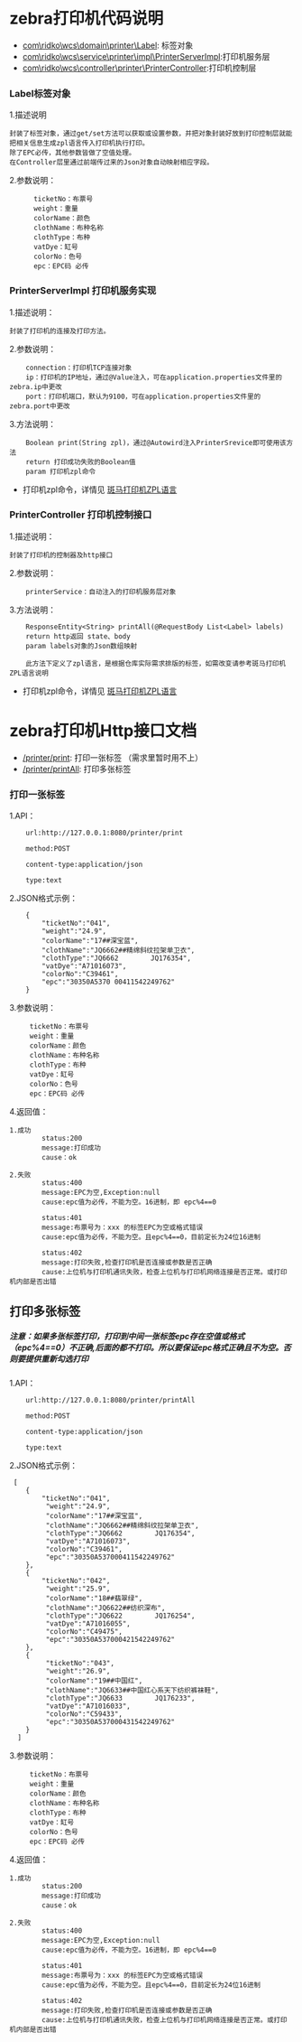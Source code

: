 # zebra打印机代码说明
 + [com\ridko\wcs\domain\printer\Label](Label): 标签对象
 + [com\ridko\wcs\service\printer\impl\PrinterServerImpl](PrinterService):打印机服务层
 + [com\ridko\wcs\controller\printer\PrinterController](PrinterController):打印机控制层
 
### Label标签对象
 
1.描述说明
        
    封装了标签对象，通过get/set方法可以获取或设置参数，并把对象封装好放到打印控制层就能把相关信息生成zpl语言传入打印机执行打印。
    除了EPC必传，其他参数皆做了空值处理。
    在Controller层里通过前端传过来的Json对象自动映射相应字段。

2.参数说明：
 
          ticketNo：布票号
          weight：重量
          colorName：颜色
          clothName：布种名称
          clothType：布种
          vatDye：缸号
          colorNo：色号
          epc：EPC码 必传
 
### PrinterServerImpl 打印机服务实现

1.描述说明：

    封装了打印机的连接及打印方法。
    
2.参数说明：
     
        connection：打印机TCP连接对象
        ip：打印机的IP地址，通过@Value注入，可在application.properties文件里的zebra.ip中更改
        port：打印机端口，默认为9100，可在application.properties文件里的zebra.port中更改
    
3.方法说明：
        
        Boolean print(String zpl)，通过@Autowird注入PrinterSrevice即可使用该方法
        return 打印成功失败的Boolean值
        param 打印机zpl命令
        
   - 打印机zpl命令，详情见 [斑马打印机ZPL语言](https://www.zebra.com/us/en/support-downloads/knowledge-articles/zpl-command-information-and-details.html)
        
              
### PrinterController 打印机控制接口



1.描述说明：

    封装了打印机的控制器及http接口
    
2.参数说明：
     
        printerService：自动注入的打印机服务层对象
    
3.方法说明：
        
        ResponseEntity<String> printAll(@RequestBody List<Label> labels)
        return http返回 state、body
        param labels对象的Json数组映射
        
        此方法下定义了zpl语言，是根据仓库实际需求排版的标签，如需改变请参考斑马打印机ZPL语言说明        
    
   - 打印机zpl命令，详情见 [斑马打印机ZPL语言](https://www.zebra.com/us/en/support-downloads/knowledge-articles/zpl-command-information-and-details.html)




# zebra打印机Http接口文档

 + [/printer/print](print): 打印一张标签 （需求里暂时用不上）
 + [/printer/printAll](printAll): 打印多张标签
 
 ### 打印一张标签
 1.API：
    
        url:http://127.0.0.1:8080/printer/print
    
        method:POST
    
        content-type:application/json
    
        type:text
 
 
 2.JSON格式示例：
    
    
        {
            "ticketNo":"041",
            "weight":"24.9",
            "colorName":"17##深宝蓝",
            "clothName":"JQ6662##精绵斜纹拉架单卫衣",
            "clothType":"JQ6662        JQ176354",
            "vatDye":"A71016073",
            "colorNo":"C39461",
            "epc":"30350A5370 00411542249762"
        }
        
        
 3.参数说明：
  
  
         ticketNo：布票号
         weight：重量
         colorName：颜色
         clothName：布种名称
         clothType：布种
         vatDye：缸号
         colorNo：色号
         epc：EPC码 必传
        
  
 4.返回值：
 
    1.成功
            status:200
            message:打印成功
            cause：ok
          
    2.失败
            status:400
            message:EPC为空,Exception:null
            cause:epc值为必传，不能为空。16进制，即 epc%4==0 
            
            status:401
            message:布票号为：xxx 的标签EPC为空或格式错误
            cause:epc值为必传，不能为空。且epc%4==0，目前定长为24位16进制
            
            status:402
            message:打印失败,检查打印机是否连接或参数是否正确
            cause:上位机与打印机通讯失败，检查上位机与打印机网络连接是否正常。或打印机内部是否出错
            
            
            
            
 ## 打印多张标签
 
 ##### 注意：如果多张标签打印，打印到中间一张标签epc存在空值或格式（epc%4==0）不正确,后面的都不打印。所以要保证epc格式正确且不为空。否则要提供重新勾选打印
 
 1.API：
 
    
        url:http://127.0.0.1:8080/printer/printAll
    
        method:POST
    
        content-type:application/json
    
        type:text
        
 
 2.JSON格式示例：
    
    
     [
        {
            "ticketNo":"041",
             "weight":"24.9",
             "colorName":"17##深宝蓝",
             "clothName":"JQ6662##精绵斜纹拉架单卫衣",
             "clothType":"JQ6662        JQ176354",
             "vatDye":"A71016073",
             "colorNo":"C39461",
             "epc":"30350A537000411542249762"
        },
        {
            "ticketNo":"042",
             "weight":"25.9",
             "colorName":"18##翡翠绿",
             "clothName":"JQ6622##纺织深布",
             "clothType":"JQ6622        JQ176254",
             "vatDye":"A71016055",
             "colorNo":"C49475",
             "epc":"30350A537000421542249762"
        },
        {
             "ticketNo":"043",
             "weight":"26.9",
             "colorName":"19##中国红",
             "clothName":"JQ6633##中国红心系天下纺织裤袜鞋",
             "clothType":"JQ6633        JQ176233",
             "vatDye":"A71016033",
             "colorNo":"C59433",
             "epc":"30350A537000431542249762"
        }
      ]
        
        
 3.参数说明：
  
  
         ticketNo：布票号
         weight：重量
         colorName：颜色
         clothName：布种名称
         clothType：布种
         vatDye：缸号
         colorNo：色号
         epc：EPC码 必传
        
  
 4.返回值：
 
    1.成功
            status:200
            message:打印成功
            cause：ok
          
    2.失败
            status:400
            message:EPC为空,Exception:null
            cause:epc值为必传，不能为空。16进制，即 epc%4==0 
            
            status:401
            message:布票号为：xxx 的标签EPC为空或格式错误
            cause:epc值为必传，不能为空。且epc%4==0，目前定长为24位16进制
            
            status:402
            message:打印失败,检查打印机是否连接或参数是否正确
            cause:上位机与打印机通讯失败，检查上位机与打印机网络连接是否正常。或打印机内部是否出错
            